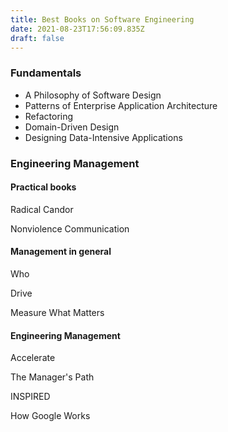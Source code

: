 ```yaml
---
title: Best Books on Software Engineering
date: 2021-08-23T17:56:09.835Z
draft: false
---
```

### Fundamentals

* A Philosophy of Software Design
* Patterns of Enterprise Application Architecture
* Refactoring
* Domain-Driven Design
* Designing Data-Intensive Applications

### Engineering Management

#### Practical books

Radical Candor

Nonviolence Communication

#### Management in general

Who

Drive

Measure What Matters

#### Engineering Management

Accelerate

The Manager's Path

INSPIRED

How Google Works